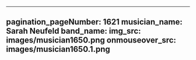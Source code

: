------
pagination_pageNumber: 1621
musician_name: Sarah Neufeld
band_name: 
img_src: images/musician1650.png
onmouseover_src: images/musician1650.1.png
------